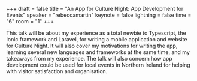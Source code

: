+++
draft = false
title = "An App for Culture Night: App Development for Events"
speaker = "rebeccamartin"
keynote = false
lightning = false
time = "6"
room = "1"
+++

This talk will be about my experience as a total newbie to Typescript, the Ionic framework and Laravel, for writing a mobile application and website for Culture Night. It will also cover my motivations for writing the app, learning several new languages and frameworks at the same time, and my takeaways from my experience. The talk will also concern how app development could be used for local events in Northern Ireland for helping with visitor satisfaction and organisation.